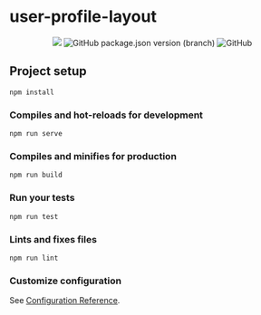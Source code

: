 # user-profile-layout
<p align="center">
	<img src="https://travis-ci.org/JoseJuan81/UserProfileLayout.svg?branch=dev">
	<img alt="GitHub package.json version (branch)" src="https://img.shields.io/github/package-json/v/josejuan81/UserProfileLayout/dev">
	<img alt="GitHub" src="https://img.shields.io/github/license/josejuan81/UserProfileLayout">
</p>

## Project setup
```
npm install
```

### Compiles and hot-reloads for development
```
npm run serve
```

### Compiles and minifies for production
```
npm run build
```

### Run your tests
```
npm run test
```

### Lints and fixes files
```
npm run lint
```

### Customize configuration
See [Configuration Reference](https://cli.vuejs.org/config/).
